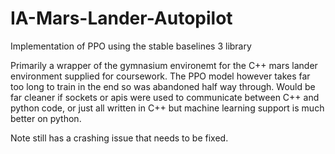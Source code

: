 # IA-Mars-Lander-Autopilot
Implementation of PPO using the stable baselines 3 library

Primarily a wrapper of the gymnasium environemt for the C++ mars lander environment supplied for coursework. 
The PPO model however takes far too long to train in the end so was abandoned half way through. 
Would be far cleaner if sockets or apis were used to communicate between C++ and python code, or just all written in C++ but machine learning support is much better on python. 

Note still has a crashing issue that needs to be fixed. 
